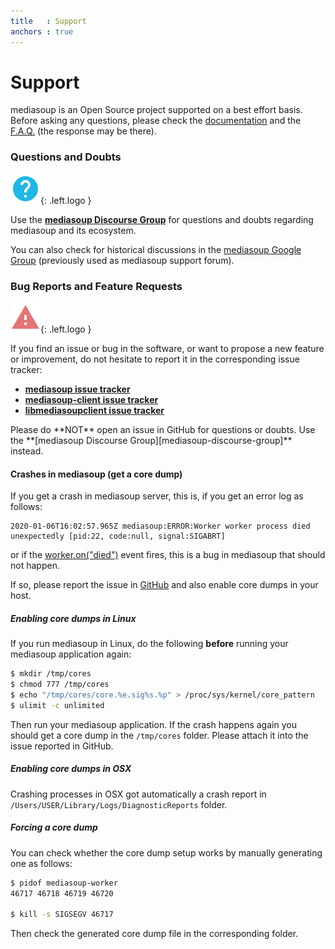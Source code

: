 ```yaml
---
title   : Support
anchors : true
---
```



# Support

mediasoup is an Open Source project supported on a best effort basis. Before asking any questions, please check the [documentation](/documentation/) and the [F.A.Q.](/faq/) (the response may be there).


### Questions and Doubts

<div markdown="1" class="computer-icon-text-columns">
<div markdown="1" class="icon">

![](/images/icon-help.svg){: .left.logo }

</div>
<div markdown="1" class="text">

Use the **[mediasoup Discourse Group][mediasoup-discourse-group]** for questions and doubts regarding mediasoup and its ecosystem.

You can also check for historical discussions in the [mediasoup Google Group][mediasoup-google-group] (previously used as mediasoup support forum).

</div>
</div>


### Bug Reports and Feature Requests

<div markdown="1" class="computer-icon-text-columns">
<div markdown="1" class="icon">

![](/images/icon-bug.svg){: .left.logo }

</div>
<div markdown="1" class="text">

If you find an issue or bug in the software, or want to propose a new feature or improvement, do not hesitate to report it in the corresponding issue tracker:

* **[mediasoup issue tracker][mediasoup-github-issues]**
* **[mediasoup-client issue tracker][mediasoup-client-github-issues]**
* **[libmediasoupclient issue tracker][libmediasoupclient-github-issues]**

</div>
</div>

<div markdown="1" class="note warn">
Please do **NOT** open an issue in GitHub for questions or doubts. Use the **[mediasoup Discourse Group][mediasoup-discourse-group]** instead.
</div>

#### Crashes in mediasoup (get a core dump)

If you get a crash in mediasoup server, this is, if you get an error log as follows:

```
2020-01-06T16:02:57.965Z mediasoup:ERROR:Worker worker process died unexpectedly [pid:22, code:null, signal:SIGABRT]
```

or if the [worker.on("died")](/documentation/v3/mediasoup/api/#worker-on-died) event fires, this is a bug in mediasoup that should not happen.

If so, please report the issue in [GitHub][mediasoup-github-issues] and also enable core dumps in your host.

##### Enabling core dumps in Linux

If you run mediasoup in Linux, do the following **before** running your mediasoup application again:

```bash
$ mkdir /tmp/cores
$ chmod 777 /tmp/cores
$ echo "/tmp/cores/core.%e.sig%s.%p" > /proc/sys/kernel/core_pattern
$ ulimit -c unlimited
```

Then run your mediasoup application. If the crash happens again you should get a core dump in the `/tmp/cores` folder. Please attach it into the issue reported in GitHub.

##### Enabling core dumps in OSX

Crashing processes in OSX got automatically a crash report in `/Users/USER/Library/Logs/DiagnosticReports` folder.

##### Forcing a core dump

You can check whether the core dump setup works by manually generating one as follows:

```bash
$ pidof mediasoup-worker
46717 46718 46719 46720

$ kill -s SIGSEGV 46717
```

Then check the generated core dump file in the corresponding folder.




[mediasoup-discourse-group]:https://mediasoup.discourse.group
[mediasoup-google-group]: https://groups.google.com/forum/#!forum/mediasoup
[mediasoup-github-issues]: https://github.com/versatica/mediasoup/issues
[mediasoup-client-github-issues]: https://github.com/versatica/mediasoup-client/issues
[libmediasoupclient-github-issues]: https://github.com/versatica/libmediasoupclient/issues
